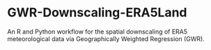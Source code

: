 # GWR-Downscaling-ERA5Land
An R and Python workflow for the spatial downscaling of ERA5 meteorological data via Geographically Weighted Regression (GWR).
